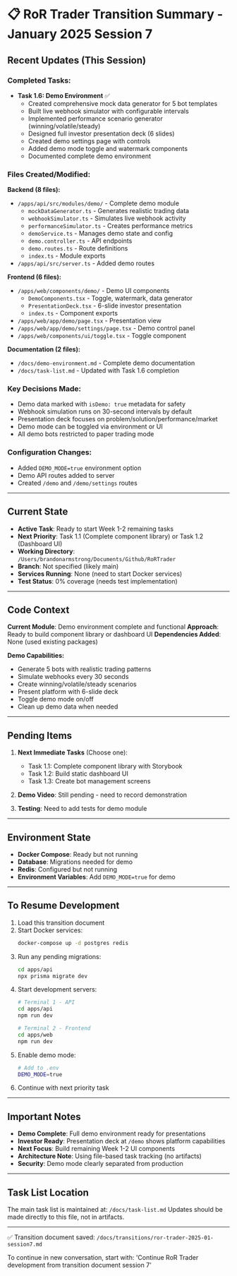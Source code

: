 # 📋 RoR Trader Transition Summary - January 2025 Session 7

## Recent Updates (This Session)

### Completed Tasks:
- **Task 1.6: Demo Environment** ✅
  - Created comprehensive mock data generator for 5 bot templates
  - Built live webhook simulator with configurable intervals  
  - Implemented performance scenario generator (winning/volatile/steady)
  - Designed full investor presentation deck (6 slides)
  - Created demo settings page with controls
  - Added demo mode toggle and watermark components
  - Documented complete demo environment

### Files Created/Modified:
**Backend (8 files):**
- `/apps/api/src/modules/demo/` - Complete demo module
  - `mockDataGenerator.ts` - Generates realistic trading data
  - `webhookSimulator.ts` - Simulates live webhook activity
  - `performanceSimulator.ts` - Creates performance metrics
  - `demoService.ts` - Manages demo state and config
  - `demo.controller.ts` - API endpoints
  - `demo.routes.ts` - Route definitions
  - `index.ts` - Module exports
- `/apps/api/src/server.ts` - Added demo routes

**Frontend (6 files):**
- `/apps/web/components/demo/` - Demo UI components
  - `DemoComponents.tsx` - Toggle, watermark, data generator
  - `PresentationDeck.tsx` - 6-slide investor presentation
  - `index.ts` - Component exports
- `/apps/web/app/demo/page.tsx` - Presentation view
- `/apps/web/app/demo/settings/page.tsx` - Demo control panel
- `/apps/web/components/ui/toggle.tsx` - Toggle component

**Documentation (2 files):**
- `/docs/demo-environment.md` - Complete demo documentation
- `/docs/task-list.md` - Updated with Task 1.6 completion

### Key Decisions Made:
- Demo data marked with `isDemo: true` metadata for safety
- Webhook simulation runs on 30-second intervals by default
- Presentation deck focuses on problem/solution/performance/market
- Demo mode can be toggled via environment or UI
- All demo bots restricted to paper trading mode

### Configuration Changes:
- Added `DEMO_MODE=true` environment option
- Demo API routes added to server
- Created `/demo` and `/demo/settings` routes

---

## Current State

- **Active Task**: Ready to start Week 1-2 remaining tasks
- **Next Priority**: Task 1.1 (Complete component library) or Task 1.2 (Dashboard UI)
- **Working Directory**: `/Users/brandonarmstrong/Documents/Github/RoRTrader`
- **Branch**: Not specified (likely main)
- **Services Running**: None (need to start Docker services)
- **Test Status**: 0% coverage (needs test implementation)

---

## Code Context

**Current Module**: Demo environment complete and functional
**Approach**: Ready to build component library or dashboard UI
**Dependencies Added**: None (used existing packages)

**Demo Capabilities:**
- Generate 5 bots with realistic trading patterns
- Simulate webhooks every 30 seconds
- Create winning/volatile/steady scenarios
- Present platform with 6-slide deck
- Toggle demo mode on/off
- Clean up demo data when needed

---

## Pending Items

1. **Next Immediate Tasks** (Choose one):
   - Task 1.1: Complete component library with Storybook
   - Task 1.2: Build static dashboard UI
   - Task 1.3: Create bot management screens

2. **Demo Video**: Still pending - need to record demonstration

3. **Testing**: Need to add tests for demo module

---

## Environment State

- **Docker Compose**: Ready but not running
- **Database**: Migrations needed for demo
- **Redis**: Configured but not running
- **Environment Variables**: Add `DEMO_MODE=true` for demo

---

## To Resume Development

1. Load this transition document
2. Start Docker services:
   ```bash
   docker-compose up -d postgres redis
   ```
3. Run any pending migrations:
   ```bash
   cd apps/api
   npx prisma migrate dev
   ```
4. Start development servers:
   ```bash
   # Terminal 1 - API
   cd apps/api
   npm run dev
   
   # Terminal 2 - Frontend
   cd apps/web
   npm run dev
   ```
5. Enable demo mode:
   ```bash
   # Add to .env
   DEMO_MODE=true
   ```
6. Continue with next priority task

---

## Important Notes

- **Demo Complete**: Full demo environment ready for presentations
- **Investor Ready**: Presentation deck at `/demo` shows platform capabilities
- **Next Focus**: Build remaining Week 1-2 UI components
- **Architecture Note**: Using file-based task tracking (no artifacts)
- **Security**: Demo mode clearly separated from production

---

## Task List Location

The main task list is maintained at: `/docs/task-list.md`
Updates should be made directly to this file, not in artifacts.

---

✅ Transition document saved: `/docs/transitions/ror-trader-2025-01-session7.md`

To continue in new conversation, start with:
'Continue RoR Trader development from transition document session 7'